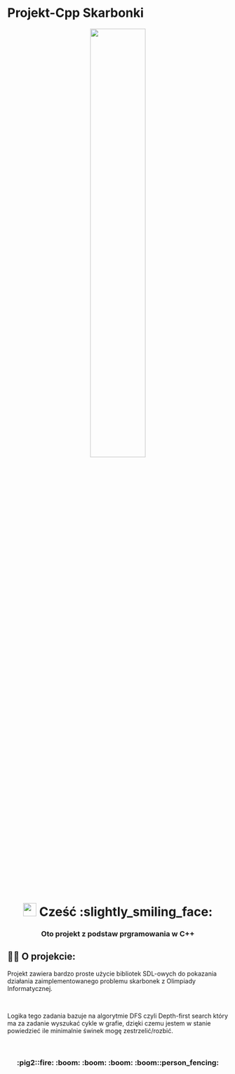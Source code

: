 # Projekt-Cpp Skarbonki

<p align="center">
  <a href="#"><img width="50%" height="auto" src="https://media.tenor.com/W0RwEZf6xncAAAAC/piggy-piggy-bank.gif" height="200px"/></a>
</p>

<h1 align="center"><img src="https://raw.githubusercontent.com/MartinHeinz/MartinHeinz/master/wave.gif" width="30px"> Cześć :slightly_smiling_face: </h1>
<h3 align="center">Oto projekt z podstaw prgramowania w C++</h3>


## 🙋‍♂️ O projekcie:
Projekt zawiera bardzo proste użycie bibliotek SDL-owych
do pokazania działania zaimplementowanego problemu skarbonek z Olimpiady Informatycznej.

<br/>

Logika tego zadania bazuje na algorytmie DFS czyli Depth-first search który ma za zadanie wyszukać cykle w grafie, dzięki czemu 
jestem w stanie powiedzieć ile minimalnie świnek mogę zestrzelić/rozbić.

<br/>
<h3 align="center">  :pig2::fire:     	:boom:           	:boom:           	:boom:          	:boom::person_fencing:</h3>
